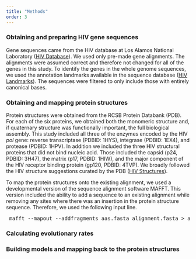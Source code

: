 ```yaml
---
title: "Methods"
order: 3
---
```


### Obtaining and preparing HIV gene sequences

Gene sequences came from the HIV database at Los Alamos National Laboratory ([HIV Database](http://www.hiv.lanl.gov/content/index)). We used only pre-made gene alignments. The alignments were assumed correct and therefore not changed for all of the genes in this study. To identify the genes in the whole genome sequences, we used the annotation landmarks available in the sequence database ([HIV Landmarks](http://www.hiv.lanl.gov/content/sequence/HIV/MAP/landmark.html)). The sequences were filtered to only include those with entirely canonical bases. 

### Obtaining and mapping protein structures

Protein structures were obtained from the RCSB Protein Databank (PDB). For each of the six proteins, we obtained both the monomeric structure and, if quaternary structure was functionally important, the full biological assembly. This study included all three of the enzymes encoded by the HIV *pol* gene: reverse transcriptase (PDBID: 1HYS), integrase (PDBID: 1EX4), and protease (PDBID: 1HPV). In addition we included the three HIV structural proteins that did not bind nucleic acid. Those included the capsid (p24, PDBID: 3H47), the matrix (p17, PDBID: 1HIW), and the major component of the HIV receptor binding protein (gp120, PDBID: 4TVP). We broadly followed the HIV structure suggestions curated by the PDB ([HIV Structures](http://www.rcsb.org/pdb/education_discussion/educational_resources/struct_bio_hiv_lores.pdf)).

To map the protein structures onto the existing alignment, we used a developmental version of the sequence alignment software MAFFT. This version included the ability to add a sequence to an existing alignment while removing any sites where there was an insertion in the protein structure sequence. Therefore, we used the following input line.

<pre> <span font-family:courier>mafft --mapout --addfragments aas.fasta alignment.fasta > added_alignment.fasta</span> </pre>

### Calculating evolutionary rates

### Building models and mapping back to the protein structures
